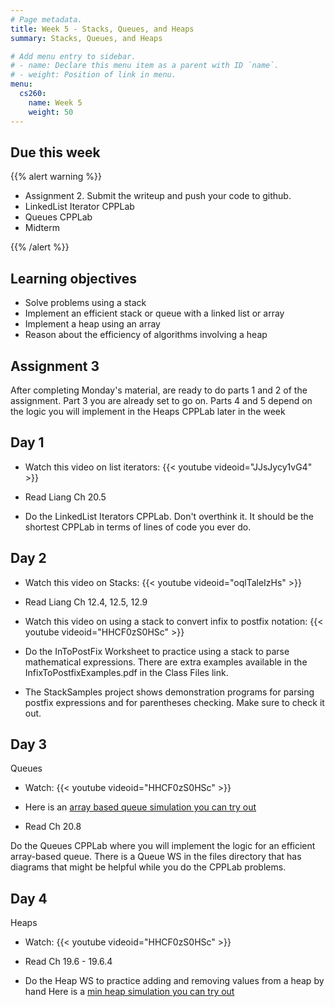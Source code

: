 ```yaml
---
# Page metadata.
title: Week 5 - Stacks, Queues, and Heaps
summary: Stacks, Queues, and Heaps

# Add menu entry to sidebar.
# - name: Declare this menu item as a parent with ID `name`.
# - weight: Position of link in menu.
menu:
  cs260:
    name: Week 5
    weight: 50
---
```


## Due this week

{{% alert warning %}}

* Assignment 2. Submit the writeup and push your code to github.
* LinkedList Iterator CPPLab
* Queues CPPLab
* Midterm

{{% /alert %}}

## Learning objectives

* Solve problems using a stack
* Implement an efficient stack or queue with a linked list or array
* Implement a heap using an array
* Reason about the efficiency of algorithms involving a heap

## Assignment 3

After completing Monday's material, are ready to do parts 1 and 2 of the assignment.
Part 3 you are already set to go on. Parts 4 and 5 depend on the logic you will implement in the
Heaps CPPLab later in the week

## Day 1

* Watch this video on list iterators:
{{< youtube videoid="JJsJycy1vG4" >}}

* Read Liang Ch 20.5

* Do the LinkedList Iterators CPPLab. Don't overthink it. It should be the shortest CPPLab in terms
of lines of code you ever do.

## Day 2

* Watch this video on Stacks:
{{< youtube videoid="oqlTaleIzHs" >}}

* Read Liang Ch 12.4, 12.5, 12.9

* Watch this video on using a stack to convert infix to postfix notation:
{{< youtube videoid="HHCF0zS0HSc" >}}

* Do the InToPostFix Worksheet to practice using a stack to parse mathematical expressions.
There are extra examples available in the InfixToPostfixExamples.pdf in the Class Files link.

* The StackSamples project shows demonstration programs for parsing postfix expressions and for
parentheses checking. Make sure to check it out.

## Day 3

Queues

* Watch:
{{< youtube videoid="HHCF0zS0HSc" >}}

* Here is an [array based queue simulation you can try out](http://computerscience.chemeketa.edu/UCSFDataStructures/QueueArray.html)

* Read Ch 20.8

Do the Queues CPPLab where you will implement the logic for an efficient array-based queue. There is a Queue WS in the files directory that has diagrams that might be helpful while you do the CPPLab problems.

## Day 4

Heaps

* Watch:
{{< youtube videoid="HHCF0zS0HSc" >}}

* Read Ch 19.6 - 19.6.4

* Do the Heap WS to practice adding and removing values from a heap by hand
Here is a [min heap simulation you can try out](http://computerscience.chemeketa.edu/UCSFDataStructures/Heap.html)
